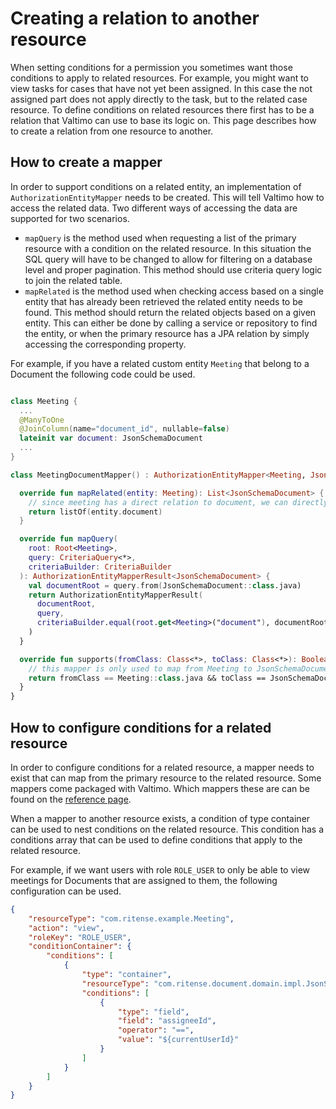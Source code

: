 # Creating a relation to another resource

When setting conditions for a permission you sometimes want those conditions to apply to related resources. For example,
you might want to view tasks for cases that have not yet been assigned. In this case the not assigned part does not apply
directly to the task, but to the related case resource. To define conditions on related resources there first has to be 
a relation that Valtimo can use to base its logic on. This page describes how to create a relation from one resource 
to another.

## How to create a mapper

In order to support conditions on a related entity, an implementation of `AuthorizationEntityMapper` needs to be created.
This will tell Valtimo how to access the related data. Two different ways of accessing the data are supported for two
scenarios.

- `mapQuery` is the method used when requesting a list of the primary resource with a condition on the related resource.
  In this situation the SQL query will have to be changed to allow for filtering on a database level and proper 
  pagination. This method should use criteria query logic to join the related table.
- `mapRelated` is the method used when checking access based on a single entity that has already been retrieved the 
  related entity needs to be found. This method should return the related objects based on a given entity. This can 
  either be done by calling a service or repository to find the entity, or when the primary resource has a JPA relation 
  by simply accessing the corresponding property.

For example, if you have a related custom entity `Meeting` that belong to a Document the following code could be used.

```kotlin

class Meeting {
  ...
  @ManyToOne
  @JoinColumn(name="document_id", nullable=false)
  lateinit var document: JsonSchemaDocument
  ...
}

class MeetingDocumentMapper() : AuthorizationEntityMapper<Meeting, JsonSchemaDocument> {

  override fun mapRelated(entity: Meeting): List<JsonSchemaDocument> {
    // since meeting has a direct relation to document, we can directly return
    return listOf(entity.document)
  }

  override fun mapQuery(
    root: Root<Meeting>,
    query: CriteriaQuery<*>,
    criteriaBuilder: CriteriaBuilder
  ): AuthorizationEntityMapperResult<JsonSchemaDocument> {
    val documentRoot = query.from(JsonSchemaDocument::class.java)
    return AuthorizationEntityMapperResult(
      documentRoot,
      query,
      criteriaBuilder.equal(root.get<Meeting>("document"), documentRoot.get<JsonSchemaDocumentId>("id").get<UUID>("id"))
    )
  }

  override fun supports(fromClass: Class<*>, toClass: Class<*>): Boolean {
    // this mapper is only used to map from Meeting to JsonSchemaDocument
    return fromClass == Meeting::class.java && toClass == JsonSchemaDocument::class.java
  }
}
```

## How to configure conditions for a related resource

In order to configure conditions for a related resource, a mapper needs to exist that can map from the primary resource 
to the related resource. Some mappers come packaged with Valtimo. Which mappers these are can be found on the 
[reference page](/reference/modules/authorization.md).

When a mapper to another resource exists, a condition of type container can be used to nest conditions on the related 
resource. This condition has a conditions array that can be used to define conditions that apply to the related resource.

For example, if we want users with role `ROLE_USER` to only be able to view meetings for Documents that are assigned to 
them, the following configuration can be used.

```json
{
    "resourceType": "com.ritense.example.Meeting",
    "action": "view",
    "roleKey": "ROLE_USER",
    "conditionContainer": {
        "conditions": [
            {
                "type": "container",
                "resourceType": "com.ritense.document.domain.impl.JsonSchemaDocument",
                "conditions": [
                    {
                        "type": "field",
                        "field": "assigneeId",
                        "operator": "==",
                        "value": "${currentUserId}"
                    }
                ]
            }
        ]
    }
}
```
